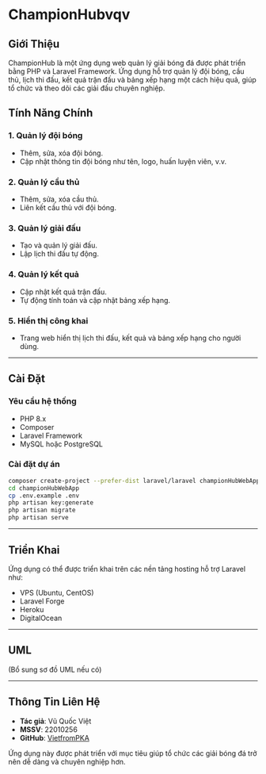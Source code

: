 # ChampionHubvqv

## Giới Thiệu
ChampionHub là một ứng dụng web quản lý giải bóng đá được phát triển bằng PHP và Laravel Framework. Ứng dụng hỗ trợ quản lý đội bóng, cầu thủ, lịch thi đấu, kết quả trận đấu và bảng xếp hạng một cách hiệu quả, giúp tổ chức và theo dõi các giải đấu chuyên nghiệp.

## Tính Năng Chính

### 1. Quản lý đội bóng
- Thêm, sửa, xóa đội bóng.
- Cập nhật thông tin đội bóng như tên, logo, huấn luyện viên, v.v.

### 2. Quản lý cầu thủ
- Thêm, sửa, xóa cầu thủ.
- Liên kết cầu thủ với đội bóng.

### 3. Quản lý giải đấu
- Tạo và quản lý giải đấu.
- Lập lịch thi đấu tự động.

### 4. Quản lý kết quả
- Cập nhật kết quả trận đấu.
- Tự động tính toán và cập nhật bảng xếp hạng.

### 5. Hiển thị công khai
- Trang web hiển thị lịch thi đấu, kết quả và bảng xếp hạng cho người dùng.

---
## Cài Đặt
### Yêu cầu hệ thống
- PHP 8.x
- Composer
- Laravel Framework
- MySQL hoặc PostgreSQL

### Cài đặt dự án
```sh
composer create-project --prefer-dist laravel/laravel championHubWebApp
cd championHubWebApp
cp .env.example .env
php artisan key:generate
php artisan migrate
php artisan serve
```

---
## Triển Khai
Ứng dụng có thể được triển khai trên các nền tảng hosting hỗ trợ Laravel như:
- VPS (Ubuntu, CentOS)
- Laravel Forge
- Heroku
- DigitalOcean

---
## UML
(Bổ sung sơ đồ UML nếu có)

---
## Thông Tin Liên Hệ
- **Tác giả**: Vũ Quốc Việt
- **MSSV**: 22010256
- **GitHub**: [VietfromPKA](https://github.com/VietfromPKA)

Ứng dụng này được phát triển với mục tiêu giúp tổ chức các giải bóng đá trở nên dễ dàng và chuyên nghiệp hơn.

